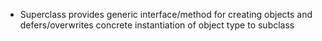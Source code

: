 - Superclass provides generic interface/method for creating objects and defers/overwrites concrete instantiation of object type to subclass